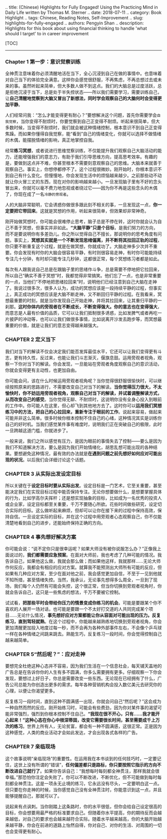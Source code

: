 .. title: (Chinese) Highlights for Fully Engaged! Using the Practicing Mind in Daily Life written by Thomas M. Sterner
.. date: 2018-07-11
.. category: Book Highlight
.. tags: Chinese, Reading Notes, Self-Improvement
.. slug: highlights-for-fully-engaged
.. authors: Pengyin Shan
.. description: Highlights for this book about using financial thinking to handle 'what should I target' to in career improvement

[TOC]

* * *

### Chapter 1 第一步：意识觉察训练

全神贯注意味着你必须清醒地活在当下，全心沉浸到自己在做的事情中。也意味着对自己当下的体验完全满意。这样你会感觉很舒服，不再焦虑，不再总想过去或未来的事。虽然听起来简单，但大多数人做不到这点。我们的大脑总是过度活跃，总是拒绝沉浸于当下，总是处于半失控状态——所以我们需要学习，需要训练自己，让**自己清醒地觉察到大脑又冒出了新想法，同时学会观察自己的大脑何时会变得更加平静**。


人们经常问我：“怎么才能变得更有耐心？”要想解决这个问题，首先你需要学会`自我觉察`，当你变得不耐烦时，你要觉察到自己正变得不耐烦。听起来很简单，但大多数时候，当变得不耐烦时，我们就会被这种情绪控制，根本意识不到自己正变得焦躁。而如果你懂得自我觉察，能“看到”自己的情绪变化，你就可以选择不做情绪的木偶，能摆脱情绪的影响，真正地掌控自我。


经常**练习冥想**，或者说进行思维觉察训练，不仅能提升我们观察自己大脑活动的能力，还能增强我们的意志力，有助于我们引导思维方向，提高思考效率。有趣的是，要做到这点并不难，你甚至根本不需要刻意观察自己的思维。大脑本来就善于观察自己。事实上，你想停都停不了。这个过程很微妙。刚开始时，你根本意识不到自己有什么变化。但慢慢地，你会发现生活中的烦恼越来越少。之前那些动不动就让你火冒三丈的东西，现在对你的影响越来越小。一旦发现脑子里有不好的念头冒出来，你就可以毫不费力地忽视或者绕过它——因为你不再是这些念头的木偶了，你现在成了一名`冷静的旁观者`。


人的大脑非常聪明，它会诱惑你做很多跟此刻不相关的事，一旦发现这一点，**你一定要把它带回来**。这就是冥想的作用，听起来很简单，但效果却非常神奇。


刚开始做冥想时，你可能会很难停止思考，脑子总是不停在转，这时你就会认为自己不善于冥想，但事实并非如此。**“大脑平静”只是个目标**，是我们努力的方向，而不是要说明你有多差劲儿。你之所以觉得自己不擅长，那说明你的思考角度有问题。事实上，**冥想其实就是一个不断发现思绪偏离，并不断将其拉回正轨的过程**，你只要不断重复这个过程，就是在做冥想，你就成功了。大脑走神多少次并不重要。你会发现有时你的大脑会很容易平静，有时则很容易走神，有时你可能能持续专注几十分钟，有时却只能专注几秒钟，这都很正常，每个冥想练习者都是如此。


每次有人跟我说自己总是在跟脑子里的思绪作斗争，总是需要不停地把它拉回来，所以自己“确实不善于冥想”时，我都觉得非常搞笑。他们忘了一点，也是非常重要的一点，当他们“不停地把思绪拉回来”时，说明他们已经注意到自己大脑在走神了。我说过很多次，很多人认为，成功的冥想应该是一段持续平静的过程，但事实上，真正成功的冥想应该是大脑不断走神，又不断回归平静的过程。在我看来，冥想最重要的时刻，就是当你发现自己开始走神，并将其拉回来，让其重归平静的一刹那。**这时你体内的旁观者在不断成长，不断变得强大。你的意志也在变得强大**，而意志是人最有价值的品质，它可以让我们抵制很多诱惑，比如发脾气或者再吃一片披萨的冲动等，也可以让我们做很多事情，比如说离开沙发去跑步等，而冥想最重要的价值，就是让我们的意志变得越来越强大。


### CHAPTER 2 定义当下


我们对当下的解读不仅会决定我们能否发挥最佳水平，它还可以让我们变得更有斗志，更有持久性，反过来，也能让我们斗志渐灭，偃旗息鼓。运用旁观者视角，观察一下你对当下的解读。你会发现，一旦能站在旁观者角度观察自己的意识活动，你就会变得更有主动性，也更加自由。


你可能会问，该在什么时候运用旁观者视角呢？当你觉得很舒服很愉快时，可以继续按照原来的思路进行，不需要改变自己对当下的解读。**当你觉得压力很大，不太愉快时，你不妨运用旁观者视角，观察自己对当下的解读，并试着调整解读方式，从而改变自己的感受**。当你觉得无聊、不耐烦时，这说明你没有全身心投入到眼前的工作中。你可能人在这里，但心却飞到其他地方去了。这时你可以**运用我们冥想练习中的方法，把自己的心拉回来，重新专注于眼前的工作**。说起来容易，做起来可能并非这么简单。很多时候你根本控制不住自己的心绪，这种情况其实是训练你自己的好时机。当我们感觉某件事有难度时，说明我们正在突破自己的极限，此时一旦跨越这道门槛，你就进步了。


一般来说，我们之所以感觉有压力，是因为眼前的事情失去了控制——要么是因为我们不知道解决方法，要么是因为我们开始情绪化，胡思乱想可能出现的各种结果。要想避免这种情况，最有效的办法就是**在遇到问题之前先想好如何应对可能出现的状况**。以后我们会详细讨论这个话题。


### CHAPTER 3 从实际出发设定目标


所以关键在于**设定目标时要从实际出发**。设定目标是一门艺术，它至关重要，甚至能决定我们在实现目标过程中能否保持专注。无论你想要做什么，是想要掌握具体的行为，比如学高尔夫挥杆；还是想实现抽象的目标，比如成为一名优秀的投资人或企业家，设定目标都至关重要，千万不要随心所欲。花些时间做些研究，设定切合实际的目标。这么做听起来麻烦，但却可以让你在接下来的过程中保持高效，保持自信。一旦设定实际的目标，并在这个过程中用旁观者心态观察自己，你不仅能清楚地看到自己的进步，还能始终保持正确的方向。


### CHAPTER 4 事先想好解决方案


你可能会说：“说不定你只是很幸运呢？如果大师没有被你说服怎么办？”正像我上面说过的，**我们都需要应急预案**。在面对大师前，我也考虑了几种可能的情况。我告诉自己，如果他这么做，我就会那么做；而如果他这样，我就那样……无论大师作何反应，我都会有相应的应对方案。就算我不能预测出大师所有可能的反应，但如果有几种应对方案，至少在面对他之前，我会感觉更加自信，不至于一见到他就不知所措，甚至情绪失控。当然，我承认，无论事先想得多么周全，一旦到了现场，我们每个人仍然有可能会失控，这个很正常，但当你切换到旁观者视角时，你就会告诉自己，这只是一些焦虑的想法，千万不要被它控制。


试试看，**把那些平时会带给你压力的情景变成你练习的机会**。可能是要跟某个你不喜欢的人展开一场对话，也可能是要跟一个不太好打交道的人共同完成某个项目……无论什么情况，**事先想好应对方案都能让你从容面对可能出现的压力。反复练习，直到驾轻就熟**。在这个过程中，你能越来越熟练地切换到旁观者视角，你会更加清醒更加投入地度过每一秒，而不会再为各种外部事件左右，不会像个乒乓球一样在各种情绪之间跳来跳去。熟能生巧，反复练习一段时间，你会觉得控制自己越来越简单。

### CHAPTER 5“然后呢？”：应对走神


要想完全杜绝这种心态并不容易，因为我们生活在一个信息社会，每天铺天盖地的广告总是在告诉你你的人生有多不圆满，你多么需要拥有更多。仔细观察一下你会发现，要想过上好日子，你总是需要改变一些东西。无论现在已经拥有了什么，广告公司总能为你创造出更多的需求。每年各种营销机构会投入数亿美元去研究你的心理，以便让你渴望更多。


反复练习一段时间，直到这种不圆满感一出现，你就会问自己“然后呢？”这会成为一种自然而然的反应。刚开始练习时，可能会有些费劲，因为你对某件事的渴望可能非常强烈，强烈到你根本控制不住自己。**“我现在很不开心，只有……我才能开心起来！”这种心态在你心中根深蒂固，改变它需要很长时间，甚至需要成千上万次的练习**。世界上所有人，无论贫富，都会有一种不圆满感，这很正常。正是因为这种感觉，人类的商业活动才会如此发达，才会出现各式各样的广告。


### CHAPTER 7 亲临现场


这个故事说明“亲临现场”的重要性。在运用我在本书谈到的任何技巧时，一定要记住，这世上没有所谓的“错误”，**任何偏差都只是路标，你只要按照它指示的方向不断改进自己就行了**。如果你告诉自己：“我想每时每刻都全神贯注，那样我就会很幸福。”那恐怕你注定会失败了。你可以不断改进，不断优化，但不可能做到每时每刻都全神贯注。这是一项永无止境的练习，它永远没有尽头，一定要明白这一点。但只要在你走神的时候，当你感觉自己没有全神贯注时，你能意识到这一点，并且能够提醒自己，那就可以了。


说起来有点讽刺。当你刚踏上这条路时，你的水平很低，但你会给自己设定很高的目标，你会想要用最严格的标准要求自己。但随着你水平提高，你的期待反而会越来越低，对自己的要求也会越来越符合实际。随着水平越来越高，你的大脑开始越来越平静，你会在前进的道路上怡然自得，你对自己、对你的生活、对周围的一切也会变得更有耐心。